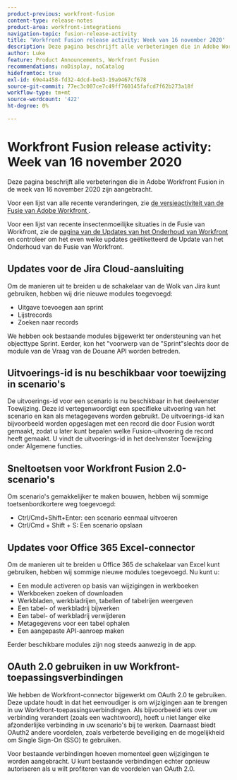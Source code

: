 ```yaml
---
product-previous: workfront-fusion
content-type: release-notes
product-area: workfront-integrations
navigation-topic: fusion-release-activity
title: 'Workfront Fusion release activity: Week van 16 november 2020'
description: Deze pagina beschrijft alle verbeteringen die in Adobe Workfront Fusion in de week van 16 november 2020 zijn aangebracht.
author: Luke
feature: Product Announcements, Workfront Fusion
recommendations: noDisplay, noCatalog
hidefromtoc: true
exl-id: 69e4a458-fd32-4dcd-be43-19a9467cf678
source-git-commit: 77ec3c007ce7c49ff760145fafcd7f62b273a18f
workflow-type: tm+mt
source-wordcount: '422'
ht-degree: 0%

---
```


# Workfront Fusion release activity: Week van 16 november 2020

Deze pagina beschrijft alle verbeteringen die in Adobe Workfront Fusion in de week van 16 november 2020 zijn aangebracht.

Voor een lijst van alle recente veranderingen, zie [ de versieactiviteit van de Fusie van Adobe Workfront ](/help/workfront-fusion/fusion-product-releases/fusion-release-activity.md).

Voor een lijst van recente insectenmoeilijke situaties in de Fusie van Workfront, zie de [ pagina van de Updates van het Onderhoud van Workfront ](https://experienceleague.adobe.com/docs/workfront-known-issues/releases/current-updates.html?lang=nl-NL) en controleer om het even welke updates geëtiketteerd de Update van het Onderhoud van de Fusie van Workfront.

## Updates voor de Jira Cloud-aansluiting

Om de manieren uit te breiden u de schakelaar van de Wolk van Jira kunt gebruiken, hebben wij drie nieuwe modules toegevoegd:

* Uitgave toevoegen aan sprint
* Lijstrecords
* Zoeken naar records

We hebben ook bestaande modules bijgewerkt ter ondersteuning van het objecttype Sprint. Eerder, kon het &quot;voorwerp van de &quot;Sprint&quot;slechts door de module van de Vraag van de Douane API worden betreden.

## Uitvoerings-id is nu beschikbaar voor toewijzing in scenario&#39;s

De uitvoerings-id voor een scenario is nu beschikbaar in het deelvenster Toewijzing. Deze id vertegenwoordigt een specifieke uitvoering van het scenario en kan als metagegevens worden gebruikt. De uitvoerings-id kan bijvoorbeeld worden opgeslagen met een record die door Fusion wordt gemaakt, zodat u later kunt bepalen welke Fusion-uitvoering de record heeft gemaakt. U vindt de uitvoerings-id in het deelvenster Toewijzing onder Algemene functies.

## Sneltoetsen voor Workfront Fusion 2.0-scenario&#39;s

Om scenario&#39;s gemakkelijker te maken bouwen, hebben wij sommige toetsenbordkortere weg toegevoegd:

* Ctrl/Cmd+Shift+Enter: een scenario eenmaal uitvoeren
* Ctrl/Cmd + Shift + S: Een scenario opslaan

## Updates voor Office 365 Excel-connector

Om de manieren uit te breiden u Office 365 de schakelaar van Excel kunt gebruiken, hebben wij sommige nieuwe modules toegevoegd. Nu kunt u:

* Een module activeren op basis van wijzigingen in werkboeken
* Werkboeken zoeken of downloaden
* Werkbladen, werkbladrijen, tabellen of tabelrijen weergeven
* Een tabel- of werkbladrij bijwerken
* Een tabel- of werkbladrij verwijderen
* Metagegevens voor een tabel ophalen
* Een aangepaste API-aanroep maken

Eerder beschikbare modules zijn nog steeds aanwezig in de app.


## OAuth 2.0 gebruiken in uw Workfront-toepassingsverbindingen

We hebben de Workfront-connector bijgewerkt om OAuth 2.0 te gebruiken. Deze update houdt in dat het eenvoudiger is om wijzigingen aan te brengen in uw Workfront-toepassingsverbindingen. Als bijvoorbeeld iets over uw verbinding verandert (zoals een wachtwoord), hoeft u niet langer elke afzonderlijke verbinding in uw scenario&#39;s bij te werken. Daarnaast biedt OAuth2 andere voordelen, zoals verbeterde beveiliging en de mogelijkheid om Single Sign-On (SSO) te gebruiken.

Voor bestaande verbindingen hoeven momenteel geen wijzigingen te worden aangebracht. U kunt bestaande verbindingen echter opnieuw autoriseren als u wilt profiteren van de voordelen van OAuth 2.0.

